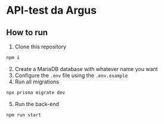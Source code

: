 # API-test da Argus

## How to run

1. Clone this repository

```bash
npm i
```

2. Create a MariaDB database with whatever name you want
3. Configure the `.env` file using the `.env.example`
4. Run all migrations

```bash
npx prisma migrate dev
```

5. Run the back-end

```bash
npm run start
```
